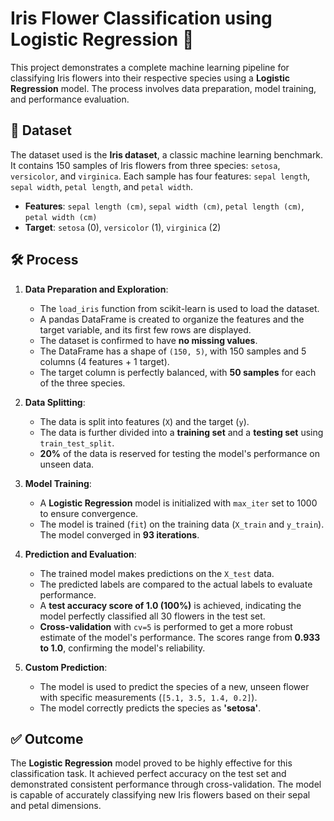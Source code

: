 # Iris Flower Classification using Logistic Regression 🌸

This project demonstrates a complete machine learning pipeline for classifying Iris flowers into their respective species using a **Logistic Regression** model. The process involves data preparation, model training, and performance evaluation.

## 💾 Dataset
The dataset used is the **Iris dataset**, a classic machine learning benchmark. It contains 150 samples of Iris flowers from three species: `setosa`, `versicolor`, and `virginica`. Each sample has four features: `sepal length`, `sepal width`, `petal length`, and `petal width`.

-   **Features**: `sepal length (cm)`, `sepal width (cm)`, `petal length (cm)`, `petal width (cm)`
-   **Target**: `setosa` (0), `versicolor` (1), `virginica` (2)

## 🛠️ Process

1.  **Data Preparation and Exploration**:
    -   The `load_iris` function from scikit-learn is used to load the dataset.
    -   A pandas DataFrame is created to organize the features and the target variable, and its first few rows are displayed.
    -   The dataset is confirmed to have **no missing values**.
    -   The DataFrame has a shape of `(150, 5)`, with 150 samples and 5 columns (4 features + 1 target).
    -   The target column is perfectly balanced, with **50 samples** for each of the three species.

2.  **Data Splitting**:
    -   The data is split into features (`X`) and the target (`y`).
    -   The data is further divided into a **training set** and a **testing set** using `train_test_split`.
    -   **20%** of the data is reserved for testing the model's performance on unseen data.

3.  **Model Training**:
    -   A **Logistic Regression** model is initialized with `max_iter` set to 1000 to ensure convergence.
    -   The model is trained (`fit`) on the training data (`X_train` and `y_train`). The model converged in **93 iterations**.

4.  **Prediction and Evaluation**:
    -   The trained model makes predictions on the `X_test` data.
    -   The predicted labels are compared to the actual labels to evaluate performance.
    -   A **test accuracy score of 1.0 (100%)** is achieved, indicating the model perfectly classified all 30 flowers in the test set.
    -   **Cross-validation** with `cv=5` is performed to get a more robust estimate of the model's performance. The scores range from **0.933 to 1.0**, confirming the model's reliability.

5.  **Custom Prediction**:
    -   The model is used to predict the species of a new, unseen flower with specific measurements (`[5.1, 3.5, 1.4, 0.2]`).
    -   The model correctly predicts the species as **'setosa'**.

## ✅ Outcome

The **Logistic Regression** model proved to be highly effective for this classification task. It achieved perfect accuracy on the test set and demonstrated consistent performance through cross-validation. The model is capable of accurately classifying new Iris flowers based on their sepal and petal dimensions.
